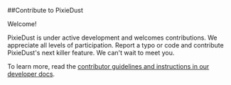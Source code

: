 ##Contribute to PixieDust

Welcome! 

PixieDust is under active development and welcomes contributions.  We appreciate all levels of participation.
Report a typo or code and contribute PixieDust's next killer feature. We can't wait to meet you.  

To learn more, read the [contributor guidelines and instructions in our developer docs](https://ibm-watson-data-lab.github.io/pixiedust/contribute.html).
